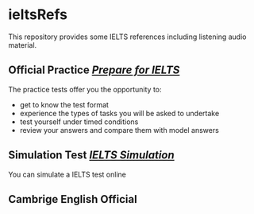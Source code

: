 # ieltsRefs
This repository provides some IELTS references including listening audio material.

## Official Practice [*Prepare for IELTS*](https://ieltscanadatest.com/prepare-for-ielts/practice-tests/)
The practice tests offer you the opportunity to:
* get to know the test format
* experience the types of tasks you will be asked to undertake
* test yourself under timed conditions
* review your answers and compare them with model answers

## Simulation Test [*IELTS Simulation*](https://ieltsonlinetests.com/ielts-exam-library)
You can simulate a IELTS test online

## Cambrige English Official

